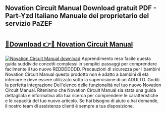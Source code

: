 ## Novation Circuit Manual Download gratuit PDF - Part-Yzd Italiano Manuale del proprietario del servizio PaZEF

# <h2><a href="http://dfginw5.blite.top/?on=Novation+Circuit+Manual">🔗Download 👉🔴 Novation Circuit Manual</a></h2>

[![Novation Circuit Manual download](https://i.imgur.com/lujVjoI.png)](http://dfginw5.blite.top/?on=Novation+Circuit+Manual)
Apprendimento reso facile questa guida suddivide concetti complessi in semplici passaggi per comprendere facilmente il tuo nuovo REDDDDDDD. Precauzioni di sicurezza per i bambini Novation Circuit Manual questo prodotto non è adatto a bambini di età inferiore e deve essere utilizzato sotto la supervisione di un ADULTO. Goditi la perfetta integrazione Dell'elenco delle funzionalità nel tuo nuovo Novation Circuit Manual. Riteniamo che Novation Circuit Manual sia stata una guida dettagliata e informativa alla tua ricerca per comprendere le caratteristiche e le capacità del tuo nuovo articolo. Se hai bisogno di aiuto o hai domande, il nostro team di assistenza clienti è sempre a tua disposizione.
